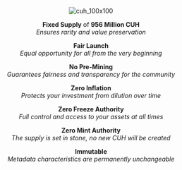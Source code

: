 
<div align="center">


![cuh_100x100](https://github.com/cuhmeme/cuhmeme.github.io/assets/163156080/492c9bd3-84f4-4ca7-a9fa-568c84f156e0)

**Fixed Supply** of **956 Million CUH**<br> 
*Ensures rarity and value preservation*

**Fair Launch**<br> 
*Equal opportunity for all from the very beginning*

**No Pre-Mining**<br> 
*Guarantees fairness and transparency for the community*

**Zero Inflation**<br> 
*Protects your investment from dilution over time*

**Zero Freeze Authority**<br> 
*Full control and access to your assets at all times*

**Zero Mint Authority**<br> 
*The supply is set in stone, no new CUH will be created*

**Immutable**<br> 
*Metadata characteristics are permanently unchangeable*


</div>

